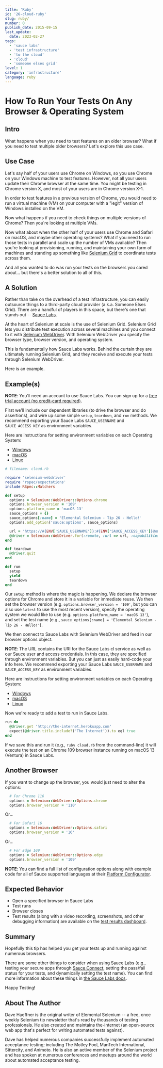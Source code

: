 ```yaml
---
title: 'Ruby'
id: '26-cloud-ruby'
slug: ruby/
number: 0
publish_date: 2015-09-15
last_update: 
  date: 2023-02-27
tags:
  - 'sauce labs'
  - 'test infrastructure'
  - 'to the cloud'
  - 'cloud'
  - 'someone elses grid'
level: 1
category: 'infrastructure'
language: ruby
---
```


# How To Run Your Tests On Any Browser & Operating System

## Intro

What happens when you need to test features on an older browser? What if you need to test multiple older browsers? Let's explore this use case.

## Use Case

Let's say half of your users use Chrome on Windows, so you use Chrome on your Windows machine to test features. However, not all 
your users update their Chrome browser at the same time. You might be testing in Chrome version X, and most of your users are in 
Chrome version X-1.

In order to test features in a previous version of Chrome, you would need to run a virtual machine (VM) on your computer with a 
"legit" version of Windows installed on the VM.

Now what happens if you need to check things on multiple versions of Chrome? Then you're looking at multiple VMs.

Now what about when the other half of your users use Chrome and Safari on macOS, and maybe other operating systems? What if you need
to run those tests in parallel and scale up the number of VMs available? Then you're looking at provisioning, running, and 
maintaining your own farm of machines and standing up something like [Selenium Grid](https://www.selenium.dev/documentation/grid/) 
to coordinate tests across them.

And all you wanted to do was run your tests on the browsers you cared about... but there's a better solution to all of this.

## A Solution

Rather than take on the overhead of a test infrastructure, you can easily outsource things to a third-party cloud provider 
(a.k.a. Someone Elses Grid). There are a handful of players in this space, but there's one that stands out -- 
[Sauce Labs](https://saucelabs.com/).

At the heart of Selenium at scale is the use of Selenium Grid. Selenium Grid lets you distribute test execution across 
several machines and you connect to it with [Selenium WebDriver](https://www.selenium.dev/documentation/webdriver/). 
With Selenium WebDriver you specify the browser type, browser version, and operating system.

This is fundamentally how Sauce Labs works. Behind the curtain they are ultimately running Selenium Grid, and they 
receive and execute your tests through Selenium WebDriver.

Here is an example.

## Example(s)


**NOTE**: You'll need an account to use Sauce Labs. You can sign up for a 
[free trial account (no credit-card required)](https://saucelabs.com/sign-up).

First we'll include our dependent libraries (to drive the browser and do assertions), and wire up some simple 
`setup`, `teardown`, and `run` methods. We recommend exporting your Sauce Labs `SAUCE_USERNAME` and 
`SAUCE_ACCESS_KEY` as environment variables.

Here are instructions for setting environment variables on each Operating System:

* [Windows](https://www.architectryan.com/2018/08/31/how-to-change-environment-variables-on-windows-10/)
* [macOS](https://apple.stackexchange.com/questions/106778/how-do-i-set-environment-variables-on-os-x)
* [Linux](https://askubuntu.com/questions/58814/how-do-i-add-environment-variables)

```ruby
# filename: cloud.rb

require 'selenium-webdriver'
require 'rspec/expectations'
include RSpec::Matchers

def setup
  options = Selenium::WebDriver::Options.chrome
  options.browser_version = '109'
  options.platform_name = 'macOS 13'
  sauce_options = {}
  sauce_options[:name] = 'Elemental Selenium - Tip 26 - Hello!'
  options.add_option('sauce:options', sauce_options)

  url = "https://#{ENV['SAUCE_USERNAME']}:#{ENV['SAUCE_ACCESS_KEY']}@ondemand.us-west-1.saucelabs.com:443/wd/hub"
  @driver = Selenium::WebDriver.for(:remote, :url => url, :capabilities => options)
end

def teardown
  @driver.quit
end

def run
  setup
  yield
  teardown
end
```

Our `setup` method is where the magic is happening. We declare the browser options 
for Chrome and store it in a variable for immediate reuse. We then set the browser version 
(e.g. `options.browser_version = '109'`, but you can also use `latest` to use the most recent 
version), specify the operating system we would like to use (e.g. `options.platform_name = 'macOS 13'`), 
and set the test name (e.g., `sauce_options[:name] = 'Elemental Selenium - Tip 26 - Hello!'`).

We then connect to Sauce Labs with Selenium WebDriver and feed in our browser options object.

**NOTE**: The URL contains the URI for the Sauce Labs cl service as well as our Sauce user and 
access credentials. In this case, they are specified through environment variables. But you can 
just as easily hard-code your info here. We recommend exporting your Sauce Labs `SAUCE_USERNAME` and 
`SAUCE_ACCESS_KEY` as environment variables.

Here are instructions for setting environment variables on each Operating System:

* [Windows](https://www.architectryan.com/2018/08/31/how-to-change-environment-variables-on-windows-10/)
* [macOS](https://apple.stackexchange.com/questions/106778/how-do-i-set-environment-variables-on-os-x)
* [Linux](https://askubuntu.com/questions/58814/how-do-i-add-environment-variables)

Now we're ready to add a test to run in Sauce Labs.

```ruby
run do
  @driver.get 'http://the-internet.herokuapp.com'
  expect(@driver.title.include?('The Internet')).to eql true
end
```

If we save this and run it (e.g., `ruby cloud.rb` from the command-line) it will execute the test on 
an Chrome 109 browser instance running on macOS 13 (Ventura) in Sauce Labs.

## Another Browser

If you want to change up the browser, you would just need to alter the options:

```ruby
  # For Chrome 110
  options = Selenium::WebDriver::Options.chrome
  options.browser_version = '110'
```

Or...

```ruby
  # For Safari 16
  options = Selenium::WebDriver::Options.safari
  options.browser_version = '16'
```

Or...

```ruby
  # For Edge 109
  options = Selenium::WebDriver::Options.edge
  options.browser_version = '109'
```

**NOTE**: You can find a full list of configuration options along with example code for all of Sauce supported 
languages at their [Platform Configurator](https://saucelabs.com/products/platform-configurator#/).

## Expected Behavior

- Open a specified browser in Sauce Labs
- Test runs
- Browser closes
- Test results (along with a video recording, screenshots, and other debugging information) are available on the 
[test results dashboard](https://docs.saucelabs.com/test-results/viewing-test-results/).

## Summary

Hopefully this tip has helped you get your tests up and running against numerous browsers.

There are some other things to consider when using Sauce Labs (e.g., testing your secure apps through 
[Sauce Connect](https://docs.saucelabs.com/secure-connections/sauce-connect/), setting the pass/fail status 
for your tests, and dynamically setting the test name). You can find more information about these things 
in [the Sauce Labs docs](https://docs.saucelabs.com/).

Happy Testing!

## About The Author

Dave Haeffner is the original writer of Elemental Selenium -- a free, once weekly Selenium tip newsletter that's read by 
thousands of testing professionals. He also created and maintains the-internet (an open-source web app that's perfect 
for writing automated tests against).

Dave has helped numerous companies successfully implement automated acceptance testing; including The Motley Fool, 
ManTech International, Sittercity, and Animoto. He is also an active member of the Selenium project and has spoken at 
numerous conferences and meetups around the world about automated acceptance testing.
